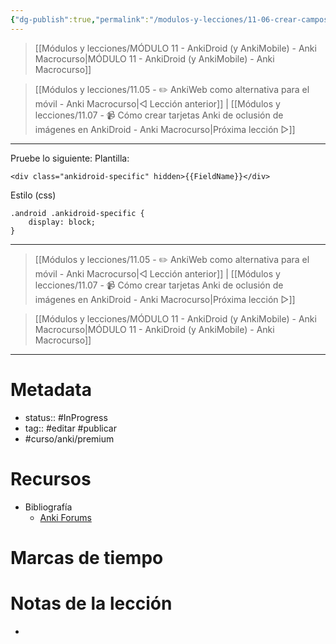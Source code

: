 ```yaml
---
{"dg-publish":true,"permalink":"/modulos-y-lecciones/11-06-crear-campos-especificos-para-anki-droid-anki-macrocurso/","noteIcon":"","updated":"2024-05-21T22:14:09.535+02:00"}
---
```




> [[Módulos y lecciones/MÓDULO 11 - AnkiDroid (y AnkiMobile) - Anki Macrocurso\|MÓDULO 11 - AnkiDroid (y AnkiMobile) - Anki Macrocurso]]

> [[Módulos y lecciones/11.05 - ✏️ AnkiWeb como alternativa para el móvil - Anki Macrocurso\|◁ Lección anterior]] | [[Módulos y lecciones/11.07 - 📹 Cómo crear tarjetas Anki de oclusión de imágenes en AnkiDroid - Anki Macrocurso\|Próxima lección ▷]]

---

Pruebe lo siguiente:
Plantilla:

```
<div class="ankidroid-specific" hidden>{{FieldName}}</div>
```

Estilo (css)

```
.android .ankidroid-specific {
    display: block;
}
```


---

> [[Módulos y lecciones/11.05 - ✏️ AnkiWeb como alternativa para el móvil - Anki Macrocurso\|◁ Lección anterior]] | [[Módulos y lecciones/11.07 - 📹 Cómo crear tarjetas Anki de oclusión de imágenes en AnkiDroid - Anki Macrocurso\|Próxima lección ▷]]

> [[Módulos y lecciones/MÓDULO 11 - AnkiDroid (y AnkiMobile) - Anki Macrocurso\|MÓDULO 11 - AnkiDroid (y AnkiMobile) - Anki Macrocurso]]

---

# Metadata
- status:: #InProgress  
- tag:: #editar  #publicar 
- #curso/anki/premium  

# Recursos
- Bibliografía
	- [Anki Forums](https://forums.ankiweb.net/t/is-it-possible-to-add-fields-to-a-card-that-are-visible-only-on-ankidroid/6362)

# Marcas de tiempo


# Notas de la lección
- 